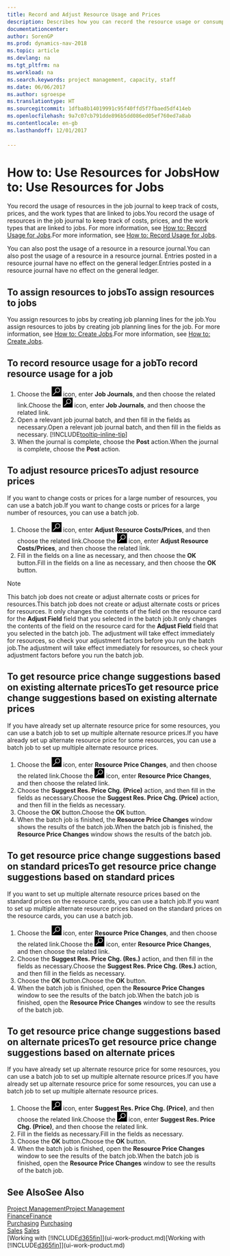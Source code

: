 ```yaml
---
title: Record and Adjust Resource Usage and Prices
description: Describes how you can record the resource usage or consumption associated with a job, to keep track and manage costs, prices, and work types.
documentationcenter: 
author: SorenGP
ms.prod: dynamics-nav-2018
ms.topic: article
ms.devlang: na
ms.tgt_pltfrm: na
ms.workload: na
ms.search.keywords: project management, capacity, staff
ms.date: 06/06/2017
ms.author: sgroespe
ms.translationtype: HT
ms.sourcegitcommit: 1dfba8b14019991c95f40ffd5f7fbaed5df414eb
ms.openlocfilehash: 9a7c07cb791dde896b5dd086ed05ef760ed7a8ab
ms.contentlocale: en-gb
ms.lasthandoff: 12/01/2017

---
```

# <a name="how-to-use-resources-for-jobs"></a><span data-ttu-id="72360-103">How to: Use Resources for Jobs</span><span class="sxs-lookup"><span data-stu-id="72360-103">How to: Use Resources for Jobs</span></span>
<span data-ttu-id="72360-104">You record the usage of resources in the job journal to keep track of costs, prices, and the work types that are linked to jobs.</span><span class="sxs-lookup"><span data-stu-id="72360-104">You record the usage of resources in the job journal to keep track of costs, prices, and the work types that are linked to jobs.</span></span> <span data-ttu-id="72360-105">For more information, see [How to: Record Usage for Jobs](projects-how-record-job-usage.md).</span><span class="sxs-lookup"><span data-stu-id="72360-105">For more information, see [How to: Record Usage for Jobs](projects-how-record-job-usage.md).</span></span>

<span data-ttu-id="72360-106">You can also post the usage of a resource in a resource journal.</span><span class="sxs-lookup"><span data-stu-id="72360-106">You can also post the usage of a resource in a resource journal.</span></span> <span data-ttu-id="72360-107">Entries posted in a resource journal have no effect on the general ledger.</span><span class="sxs-lookup"><span data-stu-id="72360-107">Entries posted in a resource journal have no effect on the general ledger.</span></span>

## <a name="to-assign-resources-to-jobs"></a><span data-ttu-id="72360-108">To assign resources to jobs</span><span class="sxs-lookup"><span data-stu-id="72360-108">To assign resources to jobs</span></span>
<span data-ttu-id="72360-109">You assign resources to jobs by creating job planning lines for the job.</span><span class="sxs-lookup"><span data-stu-id="72360-109">You assign resources to jobs by creating job planning lines for the job.</span></span> <span data-ttu-id="72360-110">For more information, see [How to: Create Jobs](projects-how-create-jobs.md).</span><span class="sxs-lookup"><span data-stu-id="72360-110">For more information, see [How to: Create Jobs](projects-how-create-jobs.md).</span></span>

## <a name="to-record-resource-usage-for-a-job"></a><span data-ttu-id="72360-111">To record resource usage for a job</span><span class="sxs-lookup"><span data-stu-id="72360-111">To record resource usage for a job</span></span>
1. <span data-ttu-id="72360-112">Choose the ![Search for Page or Report](media/ui-search/search_small.png "Search for Page or Report icon") icon, enter **Job Journals**, and then choose the related link.</span><span class="sxs-lookup"><span data-stu-id="72360-112">Choose the ![Search for Page or Report](media/ui-search/search_small.png "Search for Page or Report icon") icon, enter **Job Journals**, and then choose the related link.</span></span>
2. <span data-ttu-id="72360-113">Open a relevant job journal batch, and then fill in the fields as necessary.</span><span class="sxs-lookup"><span data-stu-id="72360-113">Open a relevant job journal batch, and then fill in the fields as necessary.</span></span> [!INCLUDE[tooltip-inline-tip](includes/tooltip-inline-tip_md.md)]
3. <span data-ttu-id="72360-114">When the journal is complete, choose the **Post** action.</span><span class="sxs-lookup"><span data-stu-id="72360-114">When the journal is complete, choose the **Post** action.</span></span>

## <a name="to-adjust-resource-prices"></a><span data-ttu-id="72360-115">To adjust resource prices</span><span class="sxs-lookup"><span data-stu-id="72360-115">To adjust resource prices</span></span>
<span data-ttu-id="72360-116">If you want to change costs or prices for a large number of resources, you can use a batch job.</span><span class="sxs-lookup"><span data-stu-id="72360-116">If you want to change costs or prices for a large number of resources, you can use a batch job.</span></span>  

1. <span data-ttu-id="72360-117">Choose the ![Search for Page or Report](media/ui-search/search_small.png "Search for Page or Report icon") icon, enter **Adjust Resource Costs/Prices**, and then choose the related link.</span><span class="sxs-lookup"><span data-stu-id="72360-117">Choose the ![Search for Page or Report](media/ui-search/search_small.png "Search for Page or Report icon") icon, enter **Adjust Resource Costs/Prices**, and then choose the related link.</span></span>
2. <span data-ttu-id="72360-118">Fill in the fields on a line as necessary, and then choose the **OK** button.</span><span class="sxs-lookup"><span data-stu-id="72360-118">Fill in the fields on a line as necessary, and then choose the **OK** button.</span></span>

> [!NOTE]  
>   <span data-ttu-id="72360-119">This batch job does not create or adjust alternate costs or prices for resources.</span><span class="sxs-lookup"><span data-stu-id="72360-119">This batch job does not create or adjust alternate costs or prices for resources.</span></span> <span data-ttu-id="72360-120">It only changes the contents of the field on the resource card for the **Adjust Field** field that you selected in the batch job.</span><span class="sxs-lookup"><span data-stu-id="72360-120">It only changes the contents of the field on the resource card for the **Adjust Field** field that you selected in the batch job.</span></span> <span data-ttu-id="72360-121">The adjustment will take effect immediately for resources, so check your adjustment factors before you run the batch job.</span><span class="sxs-lookup"><span data-stu-id="72360-121">The adjustment will take effect immediately for resources, so check your adjustment factors before you run the batch job.</span></span>

## <a name="to-get-resource-price-change-suggestions-based-on-existing-alternate-prices"></a><span data-ttu-id="72360-122">To get resource price change suggestions based on existing alternate prices</span><span class="sxs-lookup"><span data-stu-id="72360-122">To get resource price change suggestions based on existing alternate prices</span></span>
<span data-ttu-id="72360-123">If you have already set up alternate resource price for some resources, you can use a batch job to set up multiple alternate resource prices.</span><span class="sxs-lookup"><span data-stu-id="72360-123">If you have already set up alternate resource price for some resources, you can use a batch job to set up multiple alternate resource prices.</span></span>

1. <span data-ttu-id="72360-124">Choose the ![Search for Page or Report](media/ui-search/search_small.png "Search for Page or Report icon") icon, enter **Resource Price Changes**, and then choose the related link.</span><span class="sxs-lookup"><span data-stu-id="72360-124">Choose the ![Search for Page or Report](media/ui-search/search_small.png "Search for Page or Report icon") icon, enter **Resource Price Changes**, and then choose the related link.</span></span>
2. <span data-ttu-id="72360-125">Choose the **Suggest Res. Price Chg. (Price)** action, and then fill in the fields as necessary.</span><span class="sxs-lookup"><span data-stu-id="72360-125">Choose the **Suggest Res. Price Chg. (Price)** action, and then fill in the fields as necessary.</span></span>
3. <span data-ttu-id="72360-126">Choose the **OK** button.</span><span class="sxs-lookup"><span data-stu-id="72360-126">Choose the **OK** button.</span></span>  
4. <span data-ttu-id="72360-127">When the batch job is finished, the **Resource Price Changes** window shows the results of the batch job.</span><span class="sxs-lookup"><span data-stu-id="72360-127">When the batch job is finished, the **Resource Price Changes** window shows the results of the batch job.</span></span>

## <a name="to-get-resource-price-change-suggestions-based-on-standard-prices"></a><span data-ttu-id="72360-128">To get resource price change suggestions based on standard prices</span><span class="sxs-lookup"><span data-stu-id="72360-128">To get resource price change suggestions based on standard prices</span></span>
<span data-ttu-id="72360-129">If you want to set up multiple alternate resource prices based on the standard prices on the resource cards, you can use a batch job.</span><span class="sxs-lookup"><span data-stu-id="72360-129">If you want to set up multiple alternate resource prices based on the standard prices on the resource cards, you can use a batch job.</span></span>  

1. <span data-ttu-id="72360-130">Choose the ![Search for Page or Report](media/ui-search/search_small.png "Search for Page or Report icon") icon, enter **Resource Price Changes**, and then choose the related link.</span><span class="sxs-lookup"><span data-stu-id="72360-130">Choose the ![Search for Page or Report](media/ui-search/search_small.png "Search for Page or Report icon") icon, enter **Resource Price Changes**, and then choose the related link.</span></span>
2. <span data-ttu-id="72360-131">Choose the **Suggest Res. Price Chg. (Res.)** action, and then fill in the fields as necessary.</span><span class="sxs-lookup"><span data-stu-id="72360-131">Choose the **Suggest Res. Price Chg. (Res.)** action, and then fill in the fields as necessary.</span></span>  
3. <span data-ttu-id="72360-132">Choose the **OK** button.</span><span class="sxs-lookup"><span data-stu-id="72360-132">Choose the **OK** button.</span></span>  
4. <span data-ttu-id="72360-133">When the batch job is finished, open the **Resource Price Changes** window to see the results of the batch job.</span><span class="sxs-lookup"><span data-stu-id="72360-133">When the batch job is finished, open the **Resource Price Changes** window to see the results of the batch job.</span></span>

## <a name="to-get-resource-price-change-suggestions-based-on-alternate-prices"></a><span data-ttu-id="72360-134">To get resource price change suggestions based on alternate prices</span><span class="sxs-lookup"><span data-stu-id="72360-134">To get resource price change suggestions based on alternate prices</span></span>
<span data-ttu-id="72360-135">If you have already set up alternate resource price for some resources, you can use a batch job to set up multiple alternate resource prices.</span><span class="sxs-lookup"><span data-stu-id="72360-135">If you have already set up alternate resource price for some resources, you can use a batch job to set up multiple alternate resource prices.</span></span>

1. <span data-ttu-id="72360-136">Choose the ![Search for Page or Report](media/ui-search/search_small.png "Search for Page or Report icon") icon, enter **Suggest Res. Price Chg. (Price)**, and then choose the related link.</span><span class="sxs-lookup"><span data-stu-id="72360-136">Choose the ![Search for Page or Report](media/ui-search/search_small.png "Search for Page or Report icon") icon, enter **Suggest Res. Price Chg. (Price)**, and then choose the related link.</span></span>  
2. <span data-ttu-id="72360-137">Fill in the fields as necessary.</span><span class="sxs-lookup"><span data-stu-id="72360-137">Fill in the fields as necessary.</span></span>
3. <span data-ttu-id="72360-138">Choose the **OK** button.</span><span class="sxs-lookup"><span data-stu-id="72360-138">Choose the **OK** button.</span></span>  
4. <span data-ttu-id="72360-139">When the batch job is finished, open the **Resource Price Changes** window to see the results of the batch job.</span><span class="sxs-lookup"><span data-stu-id="72360-139">When the batch job is finished, open the **Resource Price Changes** window to see the results of the batch job.</span></span>

## <a name="see-also"></a><span data-ttu-id="72360-140">See Also</span><span class="sxs-lookup"><span data-stu-id="72360-140">See Also</span></span>
[<span data-ttu-id="72360-141">Project Management</span><span class="sxs-lookup"><span data-stu-id="72360-141">Project Management</span></span>](projects-manage-projects.md)  
[<span data-ttu-id="72360-142">Finance</span><span class="sxs-lookup"><span data-stu-id="72360-142">Finance</span></span>](finance.md)  
<span data-ttu-id="72360-143">[Purchasing](purchasing-manage-purchasing.md)       </span><span class="sxs-lookup"><span data-stu-id="72360-143">[Purchasing](purchasing-manage-purchasing.md)       </span></span>  
<span data-ttu-id="72360-144">[Sales](sales-manage-sales.md)   </span><span class="sxs-lookup"><span data-stu-id="72360-144">[Sales](sales-manage-sales.md)   </span></span>  
<span data-ttu-id="72360-145">[Working with [!INCLUDE[d365fin](includes/d365fin_md.md)]](ui-work-product.md)</span><span class="sxs-lookup"><span data-stu-id="72360-145">[Working with [!INCLUDE[d365fin](includes/d365fin_md.md)]](ui-work-product.md)</span></span>  

